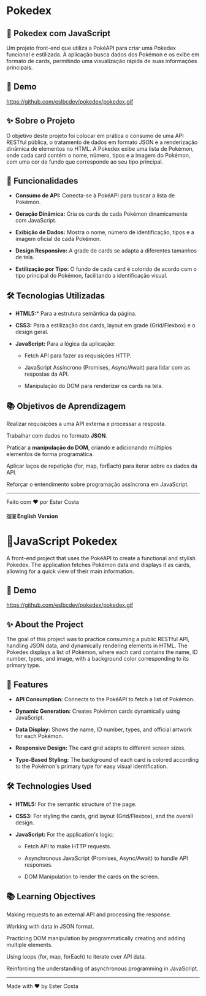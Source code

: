 # Pokedex

## 🔴 Pokedex com JavaScript
Um projeto front-end que utiliza a PokéAPI para criar uma Pokedex funcional e estilizada. A aplicação busca dados dos Pokémon e os exibe em formato de cards, permitindo uma visualização rápida de suas informações principais.

## 📸 Demo

https://github.com/eslbcdev/pokedex/pokedex.gif

## ✨ Sobre o Projeto
O objetivo deste projeto foi colocar em prática o consumo de uma API RESTful pública, o tratamento de dados em formato JSON e a renderização dinâmica de elementos no HTML. A Pokedex exibe uma lista de Pokémon, onde cada card contém o nome, número, tipos e a imagem do Pokémon, com uma cor de fundo que corresponde ao seu tipo principal.

## 🚀 Funcionalidades
* **Consumo de API:** Conecta-se à PokéAPI para buscar a lista de Pokémon.

* **Geração Dinâmica:** Cria os cards de cada Pokémon dinamicamente com JavaScript.

* **Exibição de Dados:** Mostra o nome, número de identificação, tipos e a imagem oficial de cada Pokémon.

* **Design Responsivo:** A grade de cards se adapta a diferentes tamanhos de tela.

* **Estilização por Tipo:** O fundo de cada card é colorido de acordo com o tipo principal do Pokémon, facilitando a identificação visual.

## 🛠️ Tecnologias Utilizadas
* **HTML5:*** Para a estrutura semântica da página.

* **CSS3:** Para a estilização dos cards, layout em grade (Grid/Flexbox) e o design geral.

* **JavaScript:** Para a lógica da aplicação:

  * Fetch API para fazer as requisições HTTP.

  * JavaScript Assíncrono (Promises, Async/Await) para lidar com as respostas da API.

  * Manipulação do DOM para renderizar os cards na tela.

## 📚 Objetivos de Aprendizagem
Realizar requisições a uma API externa e processar a resposta.

Trabalhar com dados no formato **JSON**.

Praticar a **manipulação do DOM**, criando e adicionando múltiplos elementos de forma programática.

Aplicar laços de repetição (for, map, forEach) para iterar sobre os dados da API.

Reforçar o entendimento sobre programação assíncrona em JavaScript.

___

Feito com ❤️ por Ester Costa

#### 🇬🇧 English Version

# 🔴JavaScript Pokedex
A front-end project that uses the PokéAPI to create a functional and stylish Pokedex. The application fetches Pokémon data and displays it as cards, allowing for a quick view of their main information.

## 📸 Demo

https://github.com/eslbcdev/pokedex/pokedex.gif

## ✨ About the Project
The goal of this project was to practice consuming a public RESTful API, handling JSON data, and dynamically rendering elements in HTML. The Pokedex displays a list of Pokémon, where each card contains the name, ID number, types, and image, with a background color corresponding to its primary type.

## 🚀 Features
* **API Consumption:** Connects to the PokéAPI to fetch a list of Pokémon.

* **Dynamic Generation:** Creates Pokémon cards dynamically using JavaScript.

* **Data Display:** Shows the name, ID number, types, and official artwork for each Pokémon.

* **Responsive Design:** The card grid adapts to different screen sizes.

* **Type-Based Styling:** The background of each card is colored according to the Pokémon's primary type for easy visual identification.

## 🛠️ Technologies Used
* **HTML5:** For the semantic structure of the page.

* **CSS3:** For styling the cards, grid layout (Grid/Flexbox), and the overall design.

* **JavaScript:** For the application's logic:

  * Fetch API to make HTTP requests.

  * Asynchronous JavaScript (Promises, Async/Await) to handle API responses.

  * DOM Manipulation to render the cards on the screen.

## 📚 Learning Objectives
Making requests to an external API and processing the response.

Working with data in JSON format.

Practicing DOM manipulation by programmatically creating and adding multiple elements.

Using loops (for, map, forEach) to iterate over API data.

Reinforcing the understanding of asynchronous programming in JavaScript.
___

Made with ❤️ by Ester Costa
